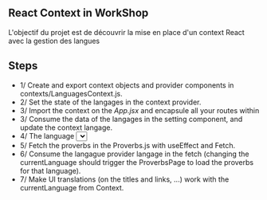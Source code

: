 ## React Context in WorkShop
L'objectif du projet est de découvrir la mise en place d'un context React avec la gestion des langues

## Steps
- 1/ Create and export context objects and provider components in contexts/LanguagesContext.js.
- 2/ Set the state of the langages in the context provider.
- 3/ Import the context on the *App.jsx* and encapsule all your routes within
- 3/ Consume the data of the langages in the setting component, and update the context langage.
- 4/ The language <select /> should have the currentLanguage selected by default (defaultValue).
- 5/ Fetch the proverbs in the Proverbs.js with useEffect and Fetch.
- 6/ Consume the langague provider langage in the fetch (changing the currentLanguage should trigger the ProverbsPage to load the proverbs for that language).
- 7/ Make UI translations (on the titles and links, ...) work with the currentLanguage from Context.

